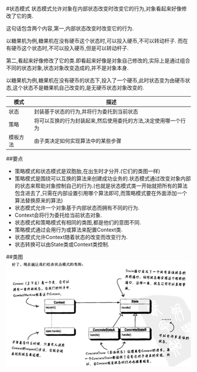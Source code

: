 #状态模式
状态模式允许对象在内部状态改变时改变它的行为,对象看起来好像修改了它的类.

这句话包含两个内容,第一,内部状态改变时改变它的行为.

以糖果机为例,糖果机在没有硬币这个状态时,可以投入硬币,不可以转动杆子.
而在有硬币这个状态时,不可以投入硬币,但是可以转动杆子.

第二,看起来好像修改了它的类.即看起来好像是对象自己修改的,实际上是通过组合不同的状态对象,状态对象改变造成的,并不是对象本身.

以糖果机为例,糖果机在没有硬币的状态下,投入了一个硬币,此时状态变为由硬币状态,这个状态不是糖果机自己改变的,是无硬币状态对象改变的.

模式|描述
---|---
状态|封装基于状态的行为,并将行为委托到当前状态
策略|将可以互换的行为封装起来,然后使用委托的方法,决定使用哪一个行为
模板方法|由子类决定如何实现算法中的某些步骤

##要点
 * 策略模式和状态模式是双胞胎,在出生时才分开.(它们的类图一样)
 * 策略模式是围绕可以互换的算法来创建成功业务的.状态模式通过改变对象内部的状态来帮助对象控制自己的行为.(也就是状态模式类一开始就把所有的算法包含进去了,只需在内部设置引用哪个算法即可,而策略模式要在外面添加一个算法替换原来的算法)
 * 状态模式允许一个对象基于内部状态而拥有不同的行为.
 * Context会将行为委托给当前状态对象.
 * 状态模式和策略模式有相同的类图,都是他们的意图不同.
 * 策略模式通过会用行为或算法来配置Context类.
 * 状态模式允许Context随着状态的改变而改变行为.
 * 状态转换可以由State类或Context类控制.


##类图
![Class Graph](/code/src/main/java/com/siyehua/chapter10/chapter10_001.jpg)

